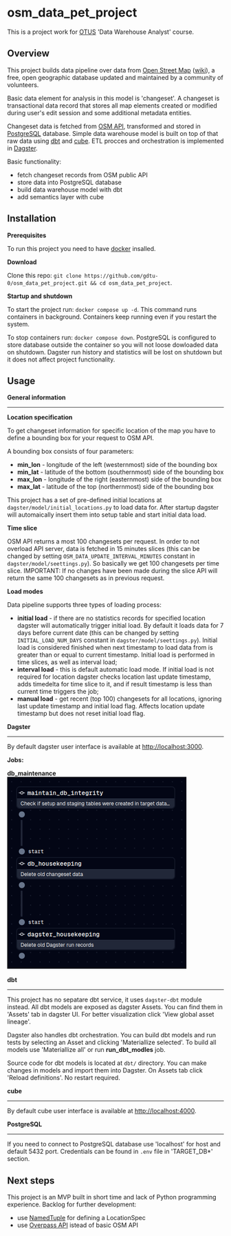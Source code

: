 # osm_data_pet_project

This is a project work for [OTUS](https://otus.ru/) 'Data Warehouse Analyst' course.

## Overview

This project builds data pipeline over data from [Open Street Map](https://www.openstreetmap.org/) ([wiki](https://en.wikipedia.org/wiki/OpenStreetMap)), 
a free, open geographic database updated and maintained by a community of volunteers.

Basic data element for analysis in this model is 'changeset'. A changeset is transactional data record that stores all map elements 
created or modified during user's edit session and some additional metadata entities.

Changeset data is fetched from [OSM API](https://wiki.openstreetmap.org/wiki/API_v0.6), transformed and stored in [PostgreSQL](https://www.postgresql.org/) database. 
Simple data warehouse model is built on top of that raw data using [dbt](https://www.getdbt.com/) and [cube](https://cube.dev/). 
ETL procces and orchestration is implemented in [Dagster](https://dagster.io/).

Basic functionality:
- fetch changeset records from OSM public API
- store data into PostgreSQL database
- build data warehouse model with dbt
- add semantics layer with cube

## Installation

**Prerequisites**

To run this project you need to have [docker](https://www.docker.com/) insalled.

**Download**

Clone this repo: `git clone https://github.com/gdtu-0/osm_data_pet_project.git && cd osm_data_pet_project`.

**Startup and shutdown**

To start the project run: `docker compose up -d`. 
This command runs containers in background. Containers keep running even if you restart the system.

To stop containers run: `docker compose down`. PostgreSQL is configured to store database outside the container so 
you will not loose dowloaded data on shutdown. Dagster run history and statistics will be lost on shutdown but it 
does not affect project functionality.

## Usage

**General information**

---

**Location specification**

To get changeset information for specific location of the map you have to define a bounding box for your request to OSM API.

A bounding box consists of four parameters:
- **min_lon** - longitude of the left (westernmost) side of the bounding box
- **min_lat** - latitude of the bottom (southernmost) side of the bounding box
- **max_lon** - longitude of the right (easternmost) side of the bounding box
- **max_lat** - latitude of the top (northernmost) side of the bounding box

This project has a set of pre-defined initial locations at `dagster/model/initial_locations.py` to load data for. 
After startup dagster will automaically insert them into setup table and start initial data load.

**Time slice**

OSM API returns a most 100 changesets per request. In order to not overload API server, data is fetched in 15 
minutes slices (this can be changed by setting `OSM_DATA_UPDATE_INTERVAL_MINUTES` constant in `dagster/model/seettings.py`). 
So basically we get 100 changesets per time slice. IMPORTANT: If no changes have been made during the slice API will 
return the same 100 changesets as in previous request.

**Load modes**

Data pipeline supports three types of loading process:
- **initial load** - if there are no statistics records for specified location dagster will automatically trigger 
initial load. By default it loads data for 7 days before current date (this can be changed by setting `INITIAL_LOAD_NUM_DAYS` 
constant in `dagster/model/seettings.py`). Initial load is considered finished when next timestamp to load data from is 
greater than or equal to current timestamp. Initial load is performed in time slices, as well as interval load;
- **interval load** - this is default automatic load mode. If initial load is not required for location dagster checks 
location last update timestamp, adds timedelta for time slice to it, and if result timestamp is less than current time 
triggers the job;
- **manual load** - get recent (top 100) changesets for all locations, ignoring last update timestamp and initial 
load flag. Affects location update timestamp but does not reset initial load flag. 


**Dagster**

---

By default dagster user interface is available at [http://localhost:3000](http://localhost:3000).

**Jobs:**

**db_maintenance**
![Image](/.images/db_maintenance.png) 



**dbt**

---

This project has no sepatare dbt service, it uses `dagster-dbt` module instead. All dbt models are exposed as dagster Assets. 
You can find them in 'Assets' tab in dagster UI. For better visualization click 'View global asset lineage'.

Dagster also handles dbt orchestration. You can build dbt models and run tests by selecting an Asset and clicking 
'Materiallize selected'. To build all models use 'Materiallize all' or run **run_dbt_modles** job.

Source code for dbt models is located at `dbt/` directory. You can make changes in models and import them into Dagster. 
On Assets tab click 'Reload definitions'. No restart required.


**cube**

---

By default cube user interface is available at [http://localhost:4000](http://localhost:4000).


**PostgreSQL**

---

If you need to connect to PostgreSQL database use 'localhost' for host and default 5432 port. Credentials can be found in 
`.env` file in 'TARGET_DB*' section.

## Next steps

This project is an MVP built in short time and lack of Python programming experience.
Backlog for further development:
- use [NamedTuple](https://docs.python.org/3/library/collections.html#collections.namedtuple) for defining a LocationSpec
- use [Overpass API](https://wiki.openstreetmap.org/wiki/Overpass_API) istead of basic OSM API